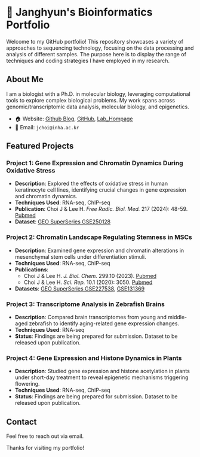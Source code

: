 # 🧬 Janghyun's Bioinformatics Portfolio

Welcome to my GitHub portfolio! This repository showcases a variety of approaches to sequencing technology, focusing on the data processing and analysis of different samples. The purpose here is to display the range of techniques and coding strategies I have employed in my research.

## About Me

I am a biologist with a Ph.D. in molecular biology, leveraging computational tools to explore complex biological problems. My work spans across genomic/transcriptomic data analysis, molecular biology, and epigenetics.

- 🏠 Website: [Github Blog](https://seq-jchoi-bio.github.io), [GitHub](https://github.com/seq-jchoi-bio/seq-portfolio), [Lab_Hompage](http://lcd2.inha.ac.kr)
- 📧 Email: `jchoi@inha.ac.kr`

## Featured Projects

### **Project 1**: Gene Expression and Chromatin Dynamics During Oxidative Stress
- **Description**: Explored the effects of oxidative stress in human keratinocyte cell lines, identifying crucial changes in gene expression and chromatin dynamics.
- **Techniques Used**: RNA-seq, ChIP-seq
- **Publication**: Choi J & Lee H. *Free Radic. Biol. Med.* 217 (2024): 48-59. [Pubmed](https://pubmed.ncbi.nlm.nih.gov/38527695/)
- **Dataset**: [GEO SuperSeries GSE250128](https://www.ncbi.nlm.nih.gov/geo/query/acc.cgi?acc=GSE250128)

### **Project 2**: Chromatin Landscape Regulating Stemness in MSCs
- **Description**: Examined gene expression and chromatin alterations in mesenchymal stem cells under differentiation stimuli.
- **Techniques Used**: RNA-seq, ChIP-seq
- **Publications**: 
  - Choi J & Lee H. *J. Biol. Chem.* 299.10 (2023). [Pubmed](https://pubmed.ncbi.nlm.nih.gov/37633334/)
  - Choi J & Lee H. *Sci. Rep.* 10.1 (2020): 3050. [Pubmed](https://pubmed.ncbi.nlm.nih.gov/32080306/)
- **Datasets**: [GEO SuperSeries GSE227538](https://www.ncbi.nlm.nih.gov/geo/query/acc.cgi?acc=GSE227538), [GSE131369](https://www.ncbi.nlm.nih.gov/geo/query/acc.cgi?acc=GSE131369)

### **Project 3**: Transcriptome Analysis in Zebrafish Brains
- **Description**: Compared brain transcriptomes from young and middle-aged zebrafish to identify aging-related gene expression changes.
- **Techniques Used**: RNA-seq
- **Status**: Findings are being prepared for submission. Dataset to be released upon publication.

### **Project 4**: Gene Expression and Histone Dynamics in Plants
- **Description**: Studied gene expression and histone acetylation in plants under short-day treatment to reveal epigenetic mechanisms triggering flowering.
- **Techniques Used**: RNA-seq, ChIP-seq
- **Status**: Findings are being prepared for submission. Dataset to be released upon publication.

## Contact

Feel free to reach out via email.

Thanks for visiting my portfolio!
